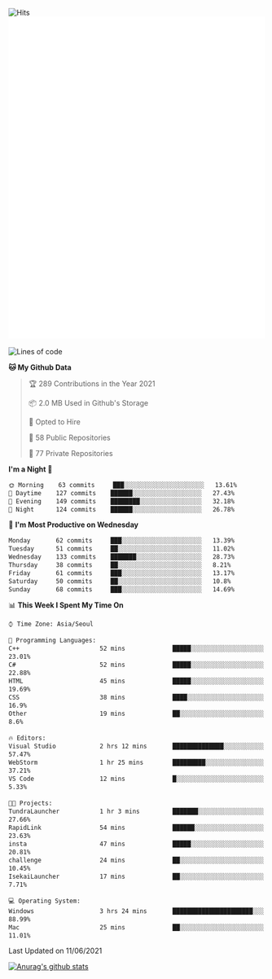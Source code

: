![Hits](https://hits.seeyoufarm.com/api/count/incr/badge.svg?url=https%3A%2F%2Fgithub.com%2Fkokose1234&count_bg=%2379C83D&title_bg=%23555555&icon=apple.svg&icon_color=%23E7E7E7&title=hits&edge_flat=false)
<br/>
![Metrics](https://github.com/kokose1234/kokose1234/blob/main/github-metrics.svg)

<!--START_SECTION:waka-->
![Lines of code](https://img.shields.io/badge/From%20Hello%20World%20I%27ve%20Written-13.2%20million%20lines%20of%20code-blue)

**🐱 My Github Data** 

> 🏆 289 Contributions in the Year 2021
 > 
> 📦 2.0 MB Used in Github's Storage 
 > 
> 💼 Opted to Hire
 > 
> 📜 58 Public Repositories 
 > 
> 🔑 77 Private Repositories  
 > 
**I'm a Night 🦉** 

```text
🌞 Morning    63 commits     ███░░░░░░░░░░░░░░░░░░░░░░   13.61% 
🌆 Daytime    127 commits    ██████░░░░░░░░░░░░░░░░░░░   27.43% 
🌃 Evening    149 commits    ████████░░░░░░░░░░░░░░░░░   32.18% 
🌙 Night      124 commits    ██████░░░░░░░░░░░░░░░░░░░   26.78%

```
📅 **I'm Most Productive on Wednesday** 

```text
Monday       62 commits     ███░░░░░░░░░░░░░░░░░░░░░░   13.39% 
Tuesday      51 commits     ██░░░░░░░░░░░░░░░░░░░░░░░   11.02% 
Wednesday    133 commits    ███████░░░░░░░░░░░░░░░░░░   28.73% 
Thursday     38 commits     ██░░░░░░░░░░░░░░░░░░░░░░░   8.21% 
Friday       61 commits     ███░░░░░░░░░░░░░░░░░░░░░░   13.17% 
Saturday     50 commits     ██░░░░░░░░░░░░░░░░░░░░░░░   10.8% 
Sunday       68 commits     ███░░░░░░░░░░░░░░░░░░░░░░   14.69%

```


📊 **This Week I Spent My Time On** 

```text
⌚︎ Time Zone: Asia/Seoul

💬 Programming Languages: 
C++                      52 mins             █████░░░░░░░░░░░░░░░░░░░░   23.01% 
C#                       52 mins             █████░░░░░░░░░░░░░░░░░░░░   22.88% 
HTML                     45 mins             █████░░░░░░░░░░░░░░░░░░░░   19.69% 
CSS                      38 mins             ████░░░░░░░░░░░░░░░░░░░░░   16.9% 
Other                    19 mins             ██░░░░░░░░░░░░░░░░░░░░░░░   8.6%

🔥 Editors: 
Visual Studio            2 hrs 12 mins       ██████████████░░░░░░░░░░░   57.47% 
WebStorm                 1 hr 25 mins        █████████░░░░░░░░░░░░░░░░   37.21% 
VS Code                  12 mins             █░░░░░░░░░░░░░░░░░░░░░░░░   5.33%

🐱‍💻 Projects: 
TundraLauncher           1 hr 3 mins         ███████░░░░░░░░░░░░░░░░░░   27.66% 
RapidLink                54 mins             ██████░░░░░░░░░░░░░░░░░░░   23.63% 
insta                    47 mins             █████░░░░░░░░░░░░░░░░░░░░   20.81% 
challenge                24 mins             ██░░░░░░░░░░░░░░░░░░░░░░░   10.45% 
IsekaiLauncher           17 mins             ██░░░░░░░░░░░░░░░░░░░░░░░   7.71%

💻 Operating System: 
Windows                  3 hrs 24 mins       ██████████████████████░░░   88.99% 
Mac                      25 mins             ██░░░░░░░░░░░░░░░░░░░░░░░   11.01%

```


 Last Updated on 11/06/2021
<!--END_SECTION:waka-->

[![Anurag's github stats](https://github-readme-stats.vercel.app/api?username=kokose1234&theme=dracula)](https://github.com/anuraghazra/github-readme-stats)



	
